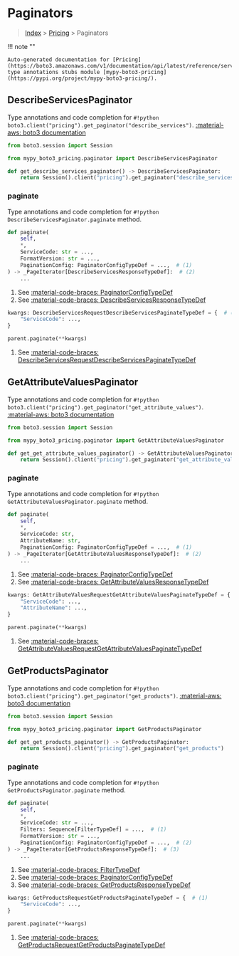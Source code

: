 # Paginators

> [Index](../README.md) > [Pricing](./README.md) > Paginators

!!! note ""

    Auto-generated documentation for [Pricing](https://boto3.amazonaws.com/v1/documentation/api/latest/reference/services/pricing.html#Pricing)
    type annotations stubs module [mypy-boto3-pricing](https://pypi.org/project/mypy-boto3-pricing/).

## DescribeServicesPaginator

Type annotations and code completion for `#!python boto3.client("pricing").get_paginator("describe_services")`.
[:material-aws: boto3 documentation](https://boto3.amazonaws.com/v1/documentation/api/latest/reference/services/pricing.html#Pricing.Paginator.DescribeServices)

```python title="Usage example"
from boto3.session import Session

from mypy_boto3_pricing.paginator import DescribeServicesPaginator

def get_describe_services_paginator() -> DescribeServicesPaginator:
    return Session().client("pricing").get_paginator("describe_services")
```


### paginate

Type annotations and code completion for `#!python DescribeServicesPaginator.paginate` method.

```python title="Method definition"
def paginate(
    self,
    *,
    ServiceCode: str = ...,
    FormatVersion: str = ...,
    PaginationConfig: PaginatorConfigTypeDef = ...,  # (1)
) -> _PageIterator[DescribeServicesResponseTypeDef]:  # (2)
    ...
```

1. See [:material-code-braces: PaginatorConfigTypeDef](./type_defs.md#paginatorconfigtypedef) 
2. See [:material-code-braces: DescribeServicesResponseTypeDef](./type_defs.md#describeservicesresponsetypedef) 


```python title="Usage example with kwargs"
kwargs: DescribeServicesRequestDescribeServicesPaginateTypeDef = {  # (1)
    "ServiceCode": ...,
}

parent.paginate(**kwargs)
```

1. See [:material-code-braces: DescribeServicesRequestDescribeServicesPaginateTypeDef](./type_defs.md#describeservicesrequestdescribeservicespaginatetypedef) 
## GetAttributeValuesPaginator

Type annotations and code completion for `#!python boto3.client("pricing").get_paginator("get_attribute_values")`.
[:material-aws: boto3 documentation](https://boto3.amazonaws.com/v1/documentation/api/latest/reference/services/pricing.html#Pricing.Paginator.GetAttributeValues)

```python title="Usage example"
from boto3.session import Session

from mypy_boto3_pricing.paginator import GetAttributeValuesPaginator

def get_get_attribute_values_paginator() -> GetAttributeValuesPaginator:
    return Session().client("pricing").get_paginator("get_attribute_values")
```


### paginate

Type annotations and code completion for `#!python GetAttributeValuesPaginator.paginate` method.

```python title="Method definition"
def paginate(
    self,
    *,
    ServiceCode: str,
    AttributeName: str,
    PaginationConfig: PaginatorConfigTypeDef = ...,  # (1)
) -> _PageIterator[GetAttributeValuesResponseTypeDef]:  # (2)
    ...
```

1. See [:material-code-braces: PaginatorConfigTypeDef](./type_defs.md#paginatorconfigtypedef) 
2. See [:material-code-braces: GetAttributeValuesResponseTypeDef](./type_defs.md#getattributevaluesresponsetypedef) 


```python title="Usage example with kwargs"
kwargs: GetAttributeValuesRequestGetAttributeValuesPaginateTypeDef = {  # (1)
    "ServiceCode": ...,
    "AttributeName": ...,
}

parent.paginate(**kwargs)
```

1. See [:material-code-braces: GetAttributeValuesRequestGetAttributeValuesPaginateTypeDef](./type_defs.md#getattributevaluesrequestgetattributevaluespaginatetypedef) 
## GetProductsPaginator

Type annotations and code completion for `#!python boto3.client("pricing").get_paginator("get_products")`.
[:material-aws: boto3 documentation](https://boto3.amazonaws.com/v1/documentation/api/latest/reference/services/pricing.html#Pricing.Paginator.GetProducts)

```python title="Usage example"
from boto3.session import Session

from mypy_boto3_pricing.paginator import GetProductsPaginator

def get_get_products_paginator() -> GetProductsPaginator:
    return Session().client("pricing").get_paginator("get_products")
```


### paginate

Type annotations and code completion for `#!python GetProductsPaginator.paginate` method.

```python title="Method definition"
def paginate(
    self,
    *,
    ServiceCode: str = ...,
    Filters: Sequence[FilterTypeDef] = ...,  # (1)
    FormatVersion: str = ...,
    PaginationConfig: PaginatorConfigTypeDef = ...,  # (2)
) -> _PageIterator[GetProductsResponseTypeDef]:  # (3)
    ...
```

1. See [:material-code-braces: FilterTypeDef](./type_defs.md#filtertypedef) 
2. See [:material-code-braces: PaginatorConfigTypeDef](./type_defs.md#paginatorconfigtypedef) 
3. See [:material-code-braces: GetProductsResponseTypeDef](./type_defs.md#getproductsresponsetypedef) 


```python title="Usage example with kwargs"
kwargs: GetProductsRequestGetProductsPaginateTypeDef = {  # (1)
    "ServiceCode": ...,
}

parent.paginate(**kwargs)
```

1. See [:material-code-braces: GetProductsRequestGetProductsPaginateTypeDef](./type_defs.md#getproductsrequestgetproductspaginatetypedef) 
